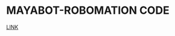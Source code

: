 #  MAYABOT-ROBOMATION CODE

[LINK](https://github.com/Drewmnhs1771/FUTURE-ENGINEERS-PRO25/blob/0bef331b878694b59edd5ffec695dabbb89688cf/others/candetect_green_or_red.ino)
